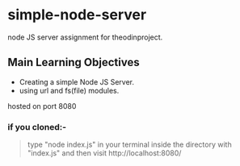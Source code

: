 # simple-node-server
node JS server assignment for theodinproject.

## Main Learning Objectives
* Creating a simple Node JS Server.
* using url and fs(file) modules.

hosted on port 8080

### if you cloned:-
>  type "node index.js" in your terminal inside the directory with "index.js" and then
>  visit http://localhost:8080/
